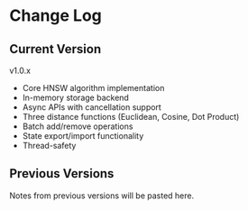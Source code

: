 # Change Log

## Current Version

v1.0.x

- Core HNSW algorithm implementation
- In-memory storage backend
- Async APIs with cancellation support
- Three distance functions (Euclidean, Cosine, Dot Product)
- Batch add/remove operations
- State export/import functionality
- Thread-safety

## Previous Versions

Notes from previous versions will be pasted here.
